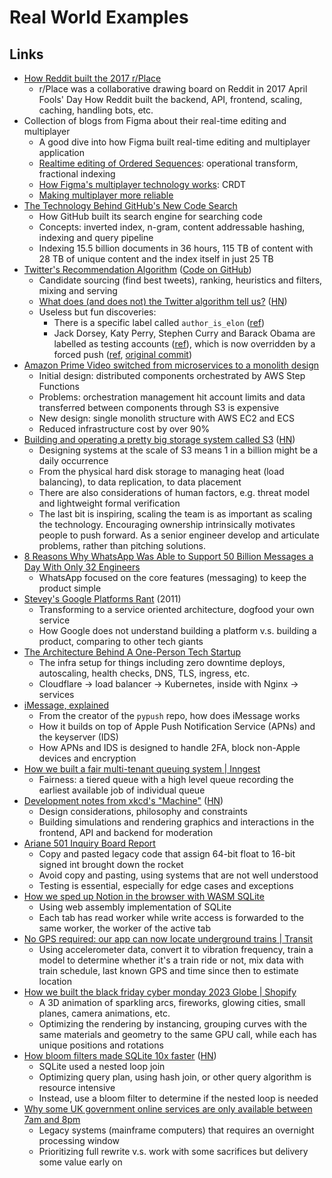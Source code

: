 # Real World Examples

## Links

- [How Reddit built the 2017 r/Place](https://www.redditinc.com/blog/how-we-built-rplace/)
  - r/Place was a collaborative drawing board on Reddit in 2017 April Fools' Day
    How Reddit built the backend, API, frontend, scaling, caching, handling
    bots, etc.
- Collection of blogs from Figma about their real-time editing and multiplayer
  - A good dive into how Figma built real-time editing and multiplayer
    application
  - [Realtime editing of Ordered Sequences](https://www.figma.com/blog/realtime-editing-of-ordered-sequences/):
    operational transform, fractional indexing
  - [How Figma's multiplayer technology works](https://www.figma.com/blog/how-figmas-multiplayer-technology-works/):
    CRDT
  - [Making multiplayer more reliable](https://www.figma.com/blog/making-multiplayer-more-reliable/)
- [The Technology Behind GitHub's New Code Search](https://github.blog/2023-02-06-the-technology-behind-githubs-new-code-search/)
  - How GitHub built its search engine for searching code
  - Concepts: inverted index, n-gram, content addressable hashing, indexing and
    query pipeline
  - Indexing 15.5 billion documents in 36 hours, 115 TB of content with 28 TB of
    unique content and the index itself in just 25 TB
- [Twitter's Recommendation Algorithm](https://blog.twitter.com/engineering/en_us/topics/open-source/2023/twitter-recommendation-algorithm)
  ([Code on GitHub](https://github.com/twitter/the-algorithm))
  - Candidate sourcing (find best tweets), ranking, heuristics and filters,
    mixing and serving
  - [What does (and does not) the Twitter algorithm tell us?](https://knightcolumbia.org/blog/twitter-showed-us-its-algorithm-what-does-it-tell-us)
    ([HN](https://news.ycombinator.com/item?id=35519224))
  - Useless but fun discoveries:
    - There is a specific label called `author_is_elon`
      ([ref](https://twitter.com/wongmjane/status/1641884551189512192))
    - Jack Dorsey, Katy Perry, Stephen Curry and Barack Obama are labelled as
      testing accounts
      ([ref](https://twitter.com/wongmjane/status/1641895949999153152)), which
      is now overridden by a forced push
      ([ref](https://twitter.com/wongmjane/status/1642028241828601856),
      [original commit](https://github.com/twitter/the-algorithm/blob/7f90d0ca342b928b479b512ec51ac2c3821f5922/graph-feature-service/src/main/scala/com/twitter/graph_feature_service/server/handlers/ServerWarmupHandler.scala#L23))
- [Amazon Prime Video switched from microservices to a monolith design](https://www.primevideotech.com/video-streaming/scaling-up-the-prime-video-audio-video-monitoring-service-and-reducing-costs-by-90)
  - Initial design: distributed components orchestrated by AWS Step Functions
  - Problems: orchestration management hit account limits and data transferred
    between components through S3 is expensive
  - New design: single monolith structure with AWS EC2 and ECS
  - Reduced infrastructure cost by over 90%
- [Building and operating a pretty big storage system called S3](https://www.allthingsdistributed.com/2023/07/building-and-operating-a-pretty-big-storage-system.html)
  ([HN](https://news.ycombinator.com/item?id=36894932))
  - Designing systems at the scale of S3 means 1 in a billion might be a daily
    occurrence
  - From the physical hard disk storage to managing heat (load balancing), to
    data replication, to data placement
  - There are also considerations of human factors, e.g. threat model and
    lightweight formal verification
  - The last bit is inspiring, scaling the team is as important as scaling the
    technology. Encouraging ownership intrinsically motivates people to push
    forward. As a senior engineer develop and articulate problems, rather than
    pitching solutions.
- [8 Reasons Why WhatsApp Was Able to Support 50 Billion Messages a Day With Only 32 Engineers](https://newsletter.systemdesign.one/p/whatsapp-engineering)
  - WhatsApp focused on the core features (messaging) to keep the product simple
- [Stevey's Google Platforms Rant](https://gist.github.com/chitchcock/1281611)
  (2011)
  - Transforming to a service oriented architecture, dogfood your own service
  - How Google does not understand building a platform v.s. building a product,
    comparing to other tech giants
- [The Architecture Behind A One-Person Tech Startup](https://anthonynsimon.com/blog/one-man-saas-architecture/)
  - The infra setup for things including zero downtime deploys, autoscaling,
    health checks, DNS, TLS, ingress, etc.
  - Cloudflare → load balancer → Kubernetes, inside with Nginx → services
- [iMessage, explained](https://jjtech.dev/reverse-engineering/imessage-explained/)
  - From the creator of the `pypush` repo, how does iMessage works
  - How it builds on top of Apple Push Notification Service (APNs) and the
    keyserver (IDS)
  - How APNs and IDS is designed to handle 2FA, block non-Apple devices and
    encryption
- [How we built a fair multi-tenant queuing system | Inngest](https://www.inngest.com/blog/building-the-inngest-queue-pt-i-fairness-multi-tenancy)
  - Fairness: a tiered queue with a high level queue recording the earliest
    available job of individual queue
- [Development notes from xkcd's "Machine"](https://chromakode.com/post/xkcd-machine/)
  ([HN](https://news.ycombinator.com/item?id=40300454))
  - Design considerations, philosophy and constraints
  - Building simulations and rendering graphics and interactions in the
    frontend, API and backend for moderation
- [Ariane 501 Inquiry Board Report](https://esamultimedia.esa.int/docs/esa-x-1819eng.pdf)
  - Copy and pasted legacy code that assign 64-bit float to 16-bit signed int
    brought down the rocket
  - Avoid copy and pasting, using systems that are not well understood
  - Testing is essential, especially for edge cases and exceptions
- [How we sped up Notion in the browser with WASM SQLite](https://www.notion.so/blog/how-we-sped-up-notion-in-the-browser-with-wasm-sqlite)
  - Using web assembly implementation of SQLite
  - Each tab has read worker while write access is forwarded to the same worker,
    the worker of the active tab
- [No GPS required: our app can now locate underground trains | Transit](https://blog.transitapp.com/go-underground/)
  - Using accelerometer data, convert it to vibration frequency, train a model
    to determine whether it's a train ride or not, mix data with train schedule,
    last known GPS and time since then to estimate location
- [How we built the black friday cyber monday 2023 Globe | Shopify](https://shopify.engineering/how-we-built-shopifys-bfcm-2023-globe)
  - A 3D animation of sparkling arcs, fireworks, glowing cities, small planes,
    camera animations, etc.
  - Optimizing the rendering by instancing, grouping curves with the same
    materials and geometry to the same GPU call, while each has unique positions
    and rotations
- [How bloom filters made SQLite 10x faster](https://avi.im/blag/2024/sqlite-past-present-future/)
  ([HN](https://news.ycombinator.com/item?id=42486610))
  - SQLite used a nested loop join
  - Optimizing query plan, using hash join, or other query algorithm is resource
    intensive
  - Instead, use a bloom filter to determine if the nested loop is needed
- [Why some UK government online services are only available between 7am and 8pm](https://dafyddvaughan.uk/blog/2025/why-some-dvla-digital-services-dont-work-at-night/)
  - Legacy systems (mainframe computers) that requires an overnight processing
    window
  - Prioritizing full rewrite v.s. work with some sacrifices but delivery some
    value early on

